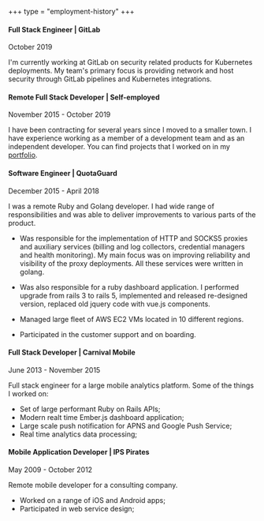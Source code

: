 +++
type = "employment-history"
+++

#### Full Stack Engineer | GitLab

<date>October 2019</date>

I'm currently working at GitLab on security related products for
Kubernetes deployments. My team's primary focus is providing network
and host security through GitLab pipelines and Kubernetes
integrations.

#### Remote Full Stack Developer | Self-employed

<date>November 2015 - October 2019</date>

I have been contracting for several years since I moved to a smaller town. I have experience working as a member of a development team and as an independent developer. You can find projects that I worked on in my [portfolio](/projects/).

#### Software Engineer | QuotaGuard

<date>December 2015 - April 2018</date>

I was a remote Ruby and Golang developer. I had wide range of responsibilities and was able to deliver improvements to various parts of the product. 

- Was responsible for the implementation of HTTP and SOCKS5 proxies and auxiliary services (billing and log collectors, credential managers and health monitoring). My main focus was on improving reliability and visibility of the proxy deployments. All these services were written in golang.

- Was also responsible for a ruby dashboard application. I performed upgrade from rails 3 to rails 5, implemented and released re-designed version, replaced old jquery code with vue.js components.

- Managed large fleet of AWS EC2 VMs located in 10 different regions.

- Participated in the customer support and on boarding.

#### Full Stack Developer | Carnival Mobile

<date>June 2013 - November 2015</date>

Full stack engineer for a large mobile analytics platform. Some of the things I worked on:

- Set of large performant Ruby on Rails APIs;
- Modern realt time Ember.js dashboard application;
- Large scale push notification for APNS and Google Push Service;
- Real time analytics data processing;

#### Mobile Application Developer | IPS Pirates

<date>May 2009 - October 2012</date>

Remote mobile developer for a consulting company.

- Worked on a range of iOS and Android apps;
- Participated in web service design;
